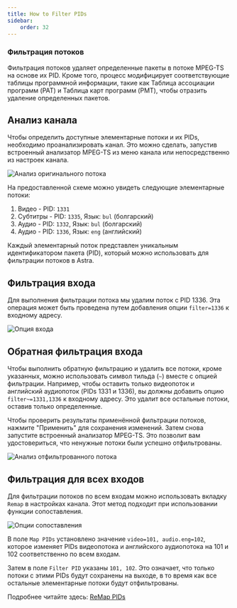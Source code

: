 ```yaml
---
title: How to Filter PIDs
sidebar:
    order: 32
---
```


### Фильтрация потоков

Фильтрация потоков удаляет определенные пакеты в потоке MPEG-TS на основе их PID. Кроме того, процесс модифицирует соответствующие таблицы программной информации, такие как Таблица ассоциации программ (PAT) и Таблица карт программ (PMT), чтобы отразить удаление определенных пакетов.

## Анализ канала

Чтобы определить доступные элементарные потоки и их PIDs, необходимо проанализировать канал. Это можно сделать, запустив встроенный анализатор MPEG-TS из меню канала или непосредственно из настроек канала.

![Анализ оригинального потока](https://cdn.cesbo.com/help/astra/processing/utilities/filter/analyze-original.png)

На предоставленной схеме можно увидеть следующие элементарные потоки:

1. Видео - PID: `1331`
2. Субтитры - PID: `1335`, Язык: `bul` (болгарский)
3. Аудио - PID: `1332`, Язык: `bul` (болгарский)
4. Аудио - PID: `1336`, Язык: `eng` (английский)

Каждый элементарный поток представлен уникальным идентификатором пакета (PID), который можно использовать для фильтрации потоков в Astra.

## Фильтрация входа

Для выполнения фильтрации потока мы удалим поток с PID 1336. Эта операция может быть проведена путем добавления опции `filter=1336` к входному адресу.

![Опция входа](https://cdn.cesbo.com/help/astra/processing/utilities/filter/input-options.png)

## Обратная фильтрация входа

Чтобы выполнить обратную фильтрацию и удалить все потоки, кроме указанных, можно использовать символ тильда (`~`) вместе с опцией фильтрации. Например, чтобы оставить только видеопоток и английский аудиопоток (PIDs 1331 и 1336), вы должны добавить опцию `filter~=1331,1336` к входному адресу. Это удалит все остальные потоки, оставив только определенные.

Чтобы проверить результаты применённой фильтрации потоков, нажмите "Применить" для сохранения изменений. Затем снова запустите встроенный анализатор MPEG-TS. Это позволит вам удостовериться, что ненужные потоки были успешно отфильтрованы.

![Анализ отфильтрованного потока](https://cdn.cesbo.com/help/astra/processing/utilities/filter/analyze-filtered.png)

## Фильтрация для всех входов

Для фильтрации потоков по всем входам можно использовать вкладку `Remap` в настройках канала. Этот метод подходит при использовании функции сопоставления.

![Опции сопоставления](https://cdn.cesbo.com/help/astra/processing/utilities/filter/remap-options.png)

В поле `Map PIDs` установлено значение `video=101, audio.eng=102`, которое изменяет PIDs видеопотока и английского аудиопотока на 101 и 102 соответственно по всем входам.

Затем в поле `Filter PID` указаны `101, 102`. Это означает, что только потоки с этими PIDs будут сохранены на выходе, в то время как все остальные элементарные потоки будут отфильтрованы.

Подробнее читайте здесь: [ReMap PIDs](/en/astra/streams/remap/)